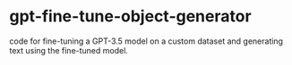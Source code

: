 # gpt-fine-tune-object-generator
code for fine-tuning a GPT-3.5 model on a custom dataset and generating text using the fine-tuned model.
